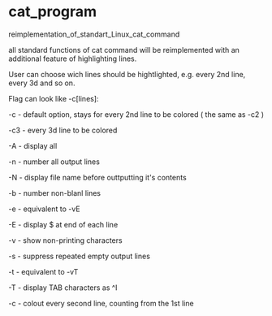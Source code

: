# cat_program
reimplementation_of_standart_Linux_cat_command

all standard functions of cat command will be reimplemented with
an additional feature of highlighting lines.

User can choose wich lines should be hightlighted, e.g.
every 2nd line, every 3d and so on. 

Flag can look like -c[lines]: 

-c - default option, stays for every 2nd line to be colored ( the same as -c2 )

-c3 - every 3d line to be colored
	
-A - display all

-n - number all output lines

-N - display file name before outtputting it's contents

-b - number non-blanl lines

-e - equivalent to -vE

-E - display $ at end of each line

-v - show non-printing characters

-s - suppress repeated empty output lines

-t - equivalent to -vT

-T - display TAB characters as ^I

-c - colout every second line, counting from the 1st line

